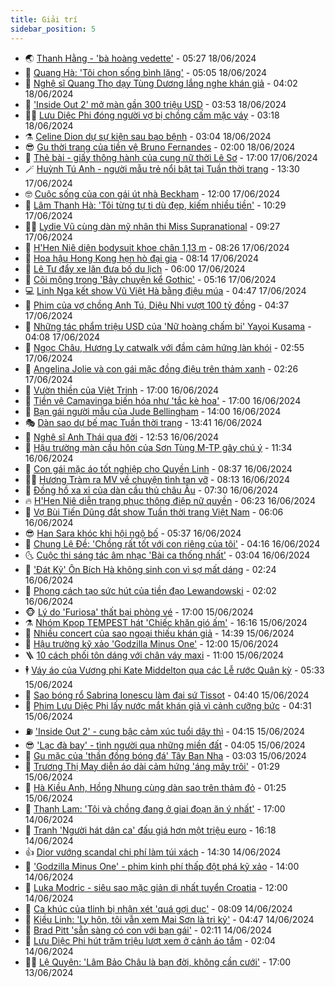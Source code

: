 ```yaml
---
title: Giải trí
sidebar_position: 5
---
```


<!-- vnexpress-giai-tri:START -->
- 🌏 [Thanh Hằng - &#39;bà hoàng vedette&#39;](https://vnexpress.net/thanh-hang-ba-hoang-vedette-4759397.html) - 05:27 18/06/2024
- 💫 [Quang Hà: &#39;Tôi chọn sống bình lặng&#39;](https://vnexpress.net/quang-ha-toi-chon-song-binh-lang-4759007.html) - 05:05 18/06/2024
- 🌮 [Nghệ sĩ Quang Thọ dạy Tùng Dương lắng nghe khán giả](https://vnexpress.net/nghe-si-quang-tho-day-tung-duong-lang-nghe-khan-gia-4759557.html) - 04:02 18/06/2024
- 🧠 [&#39;Inside Out 2&#39; mở màn gần 300 triệu USD](https://vnexpress.net/inside-out-2-mo-man-gan-300-trieu-usd-4759514.html) - 03:53 18/06/2024
- 👨‍🏫 [Lưu Diệc Phi đóng người vợ bị chồng cấm mặc váy](https://vnexpress.net/luu-diec-phi-dong-nguoi-vo-bi-chong-cam-mac-vay-4759549.html) - 03:18 18/06/2024
- ⚗️ [Celine Dion dự sự kiện sau bạo bệnh](https://vnexpress.net/celine-dion-du-su-kien-sau-bao-benh-4759578.html) - 03:04 18/06/2024
- 😎 [Gu thời trang của tiền vệ Bruno Fernandes](https://vnexpress.net/gu-thoi-trang-cua-tien-ve-bruno-fernandes-4758962.html) - 02:00 18/06/2024
- 🫣 [Thẻ bài - giấy thông hành của cung nữ thời Lê Sơ](https://vnexpress.net/the-bai-giay-thong-hanh-cua-cung-nu-thoi-le-so-4758227.html) - 17:00 17/06/2024
- 🪄 [Huỳnh Tú Anh - người mẫu trẻ nổi bật tại Tuần thời trang](https://vnexpress.net/huynh-tu-anh-nguoi-mau-tre-noi-bat-tai-tuan-thoi-trang-4759194.html) - 13:30 17/06/2024
- 🤓 [Cuộc sống của con gái út nhà Beckham](https://vnexpress.net/cuoc-song-cua-con-gai-ut-nha-beckham-4759189.html) - 12:00 17/06/2024
- 🫶 [Lâm Thanh Hà: &#39;Tôi từng tự ti dù đẹp, kiếm nhiều tiền&#39;](https://vnexpress.net/lam-thanh-ha-toi-tung-tu-ti-du-dep-kiem-nhieu-tien-4759375.html) - 10:29 17/06/2024
- 🧑‍🏫 [Lydie Vũ cùng dàn mỹ nhân thi Miss Supranational](https://vnexpress.net/lydie-vu-cung-dan-my-nhan-thi-miss-supranational-4759245.html) - 09:27 17/06/2024
- 🦄 [H&#39;Hen Niê diện bodysuit khoe chân 1,13 m](https://vnexpress.net/h-hen-nie-dien-bodysuit-khoe-chan-1-13-m-4759209.html) - 08:26 17/06/2024
- 💫 [Hoa hậu Hong Kong hẹn hò đại gia](https://vnexpress.net/hoa-hau-hong-kong-hen-ho-dai-gia-4759279.html) - 08:14 17/06/2024
- 🎊 [Lê Tư đẩy xe lăn đưa bố du lịch](https://vnexpress.net/le-tu-day-xe-lan-dua-bo-du-lich-4759187.html) - 06:00 17/06/2024
- 👹 [Cõi mộng trong &#39;Bảy chuyện kể Gothic&#39;](https://vnexpress.net/coi-mong-trong-bay-chuyen-ke-gothic-4757991.html) - 05:16 17/06/2024
- 💻 [Linh Nga kết show Vũ Việt Hà bằng điệu múa](https://vnexpress.net/linh-nga-ket-show-vu-viet-ha-bang-dieu-mua-4759168.html) - 04:47 17/06/2024
- 🤡 [Phim của vợ chồng Anh Tú, Diệu Nhi vượt 100 tỷ đồng](https://vnexpress.net/phim-cua-vo-chong-anh-tu-dieu-nhi-vuot-100-ty-dong-4759182.html) - 04:37 17/06/2024
- 🥰 [Những tác phẩm triệu USD của &#39;Nữ hoàng chấm bi&#39; Yayoi Kusama](https://vnexpress.net/nhung-tac-pham-trieu-usd-cua-nu-hoang-cham-bi-yayoi-kusama-4757754.html) - 04:08 17/06/2024
- 🚀 [Ngọc Châu, Hương Ly catwalk với đầm cảm hứng làn khói](https://vnexpress.net/ngoc-chau-huong-ly-catwalk-voi-dam-cam-hung-lan-khoi-4759096.html) - 02:55 17/06/2024
- 📝 [Angelina Jolie và con gái mặc đồng điệu trên thảm xanh](https://vnexpress.net/angelina-jolie-va-con-gai-mac-dong-dieu-tren-tham-xanh-4759085.html) - 02:26 17/06/2024
- 🐲 [Vườn thiền của Việt Trinh](https://vnexpress.net/vuon-thien-cua-viet-trinh-4758992.html) - 17:00 16/06/2024
- 🎃 [Tiền vệ Camavinga biến hóa như &#39;tắc kè hoa&#39;](https://vnexpress.net/tien-ve-camavinga-bien-hoa-nhu-tac-ke-hoa-4758510.html) - 17:00 16/06/2024
- 🤠 [Bạn gái người mẫu của Jude Bellingham](https://vnexpress.net/ban-gai-nguoi-mau-cua-jude-bellingham-4758925.html) - 14:00 16/06/2024
- 🎭 [Dàn sao dự bế mạc Tuần thời trang](https://vnexpress.net/dan-sao-du-be-mac-tuan-thoi-trang-4758982.html) - 13:41 16/06/2024
- 🧰 [Nghệ sĩ Anh Thái qua đời](https://vnexpress.net/nghe-si-anh-thai-qua-doi-4758952.html) - 12:53 16/06/2024
- 🦍 [Hậu trường màn cầu hôn của Sơn Tùng M-TP gây chú ý](https://vnexpress.net/hau-truong-man-cau-hon-cua-son-tung-m-tp-gay-chu-y-4757359.html) - 11:34 16/06/2024
- 🌝 [Con gái mặc áo tốt nghiệp cho Quyền Linh](https://vnexpress.net/con-gai-mac-ao-tot-nghiep-cho-quyen-linh-4758929.html) - 08:37 16/06/2024
- 🧑‍💻 [Hương Tràm ra MV về chuyện tình tan vỡ](https://vnexpress.net/huong-tram-ra-mv-ve-chuyen-tinh-tan-vo-4758915.html) - 08:13 16/06/2024
- 🥸 [Đồng hồ xa xỉ của dàn cầu thủ châu Âu](https://vnexpress.net/dong-ho-xa-xi-cua-dan-cau-thu-chau-au-4758759.html) - 07:30 16/06/2024
- 🔥 [H&#39;Hen Niê diễn trang phục thông điệp nữ quyền](https://vnexpress.net/h-hen-nie-dien-trang-phuc-thong-diep-nu-quyen-4758881.html) - 06:23 16/06/2024
- 🐎 [Vợ Bùi Tiến Dũng đắt show Tuần thời trang Việt Nam](https://vnexpress.net/vo-bui-tien-dung-dat-show-tuan-thoi-trang-viet-nam-4758889.html) - 06:06 16/06/2024
- 😎 [Han Sara khóc khi hội ngộ bố](https://vnexpress.net/han-sara-khoc-khi-hoi-ngo-bo-4758813.html) - 05:37 16/06/2024
- 🦄 [Chung Lệ Đề: &#39;Chồng rất tốt với con riêng của tôi&#39;](https://vnexpress.net/chung-le-de-chong-rat-tot-voi-con-rieng-cua-toi-4758843.html) - 04:16 16/06/2024
- 🌜 [Cuộc thi sáng tác âm nhạc &#39;Bài ca thống nhất&#39;](https://vnexpress.net/cuoc-thi-sang-tac-am-nhac-bai-ca-thong-nhat-4758364.html) - 03:04 16/06/2024
- 🚦 [&#39;Đát Kỷ&#39; Ôn Bích Hà không sinh con vì sợ mất dáng](https://vnexpress.net/dat-ky-on-bich-ha-khong-sinh-con-vi-so-mat-dang-4758803.html) - 02:24 16/06/2024
- 🧐 [Phong cách tạo sức hút của tiền đạo Lewandowski](https://vnexpress.net/phong-cach-tao-suc-hut-cua-tien-dao-lewandowski-4758405.html) - 02:02 16/06/2024
- 🐵 [Lý do &#39;Furiosa&#39; thất bại phòng vé](https://vnexpress.net/ly-do-furiosa-that-bai-phong-ve-4758192.html) - 17:00 15/06/2024
- ⚗️ [Nhóm Kpop TEMPEST hát &#39;Chiếc khăn gió ấm&#39;](https://vnexpress.net/nhom-kpop-tempest-hat-chiec-khan-gio-am-4758763.html) - 16:16 15/06/2024
- 👺 [Nhiều concert của sao ngoại thiếu khán giả](https://vnexpress.net/nhieu-concert-cua-sao-ngoai-thieu-khan-gia-4756887.html) - 14:39 15/06/2024
- 🌊 [Hậu trường kỹ xảo &#39;Godzilla Minus One&#39;](https://vnexpress.net/hau-truong-ky-xao-godzilla-minus-one-4757085.html) - 12:00 15/06/2024
- 🪜 [10 cách phối tôn dáng với chân váy maxi](https://vnexpress.net/10-cach-phoi-ton-dang-voi-chan-vay-maxi-4757997.html) - 11:00 15/06/2024
- 🕴 [Váy áo của Vương phi Kate Middelton qua các Lễ rước Quân kỳ](https://vnexpress.net/vay-ao-cua-vuong-phi-kate-middelton-qua-cac-le-ruoc-quan-ky-4758658.html) - 05:33 15/06/2024
- 💃 [Sao bóng rổ Sabrina Ionescu làm đại sứ Tissot](https://vnexpress.net/sao-bong-ro-sabrina-ionescu-lam-dai-su-tissot-4758630.html) - 04:40 15/06/2024
- 🦄 [Phim Lưu Diệc Phi lấy nước mắt khán giả vì cảnh cưỡng bức](https://vnexpress.net/phim-luu-diec-phi-lay-nuoc-mat-khan-gia-vi-canh-cuong-buc-4758617.html) - 04:31 15/06/2024
- ⛽️ [&#39;Inside Out 2&#39; - cung bậc cảm xúc tuổi dậy thì](https://vnexpress.net/giai-tri/phim/thu-vien-phim/inside-out-2-713) - 04:15 15/06/2024
- 😎 [&#39;Lạc đà bay&#39; - tình người qua những miền đất](https://vnexpress.net/lac-da-bay-tinh-nguoi-qua-nhung-mien-dat-4757384.html) - 04:05 15/06/2024
- 🌊 [Gu mặc của &#39;thần đồng bóng đá&#39; Tây Ban Nha](https://vnexpress.net/gu-mac-cua-than-dong-bong-da-tay-ban-nha-4758505.html) - 03:03 15/06/2024
- 🐲 [Trương Thị May diễn áo dài cảm hứng &#39;áng mây trôi&#39;](https://vnexpress.net/truong-thi-may-dien-ao-dai-cam-hung-ang-may-troi-4758518.html) - 01:29 15/06/2024
- 💂 [Hà Kiều Anh, Hồng Nhung cùng dàn sao trên thảm đỏ](https://vnexpress.net/ha-kieu-anh-hong-nhung-cung-dan-sao-tren-tham-do-4758512.html) - 01:25 15/06/2024
- 🙉 [Thanh Lam: &#39;Tôi và chồng đang ở giai đoạn ăn ý nhất&#39;](https://vnexpress.net/thanh-lam-toi-va-chong-dang-o-giai-doan-an-y-nhat-4757728.html) - 17:00 14/06/2024
- 💪 [Tranh &#39;Người hát dân ca&#39; đấu giá hơn một triệu euro](https://vnexpress.net/tranh-nguoi-hat-dan-ca-dau-gia-hon-mot-trieu-euro-4758504.html) - 16:18 14/06/2024
- 👍 [Dior vướng scandal chi phí làm túi xách](https://vnexpress.net/dior-vuong-scandal-chi-phi-lam-tui-xach-4758466.html) - 14:30 14/06/2024
- 💪 [&#39;Godzilla Minus One&#39; - phim kinh phí thấp đột phá kỹ xảo](https://vnexpress.net/giai-tri/phim/thu-vien-phim/godzilla-minus-one-712) - 14:00 14/06/2024
- 💄 [Luka Modric - siêu sao mặc giản dị nhất tuyển Croatia](https://vnexpress.net/luka-modric-sieu-sao-mac-gian-di-nhat-tuyen-croatia-4758029.html) - 12:00 14/06/2024
- 🦩 [Ca khúc của tlinh bị nhận xét &#39;quá gợi dục&#39;](https://vnexpress.net/ca-khuc-cua-tlinh-bi-nhan-xet-qua-goi-duc-4758268.html) - 08:09 14/06/2024
- 🥸 [Kiều Linh: &#39;Ly hôn, tôi vẫn xem Mai Sơn là tri kỷ&#39;](https://vnexpress.net/kieu-linh-ly-hon-toi-van-xem-mai-son-la-tri-ky-4758147.html) - 04:47 14/06/2024
- 🧰 [Brad Pitt &#39;sẵn sàng có con với bạn gái&#39;](https://vnexpress.net/brad-pitt-san-sang-co-con-voi-ban-gai-4758124.html) - 02:11 14/06/2024
- 💼 [Lưu Diệc Phi hút trăm triệu lượt xem ở cảnh áo tắm](https://vnexpress.net/luu-diec-phi-hut-tram-trieu-luot-xem-o-canh-ao-tam-4758135.html) - 02:04 14/06/2024
- 🧑‍💻 [Lệ Quyên: &#39;Lâm Bảo Châu là bạn đời, không cần cưới&#39;](https://vnexpress.net/le-quyen-lam-bao-chau-la-ban-doi-khong-can-cuoi-4756813.html) - 17:00 13/06/2024<!-- vnexpress-giai-tri:END -->
